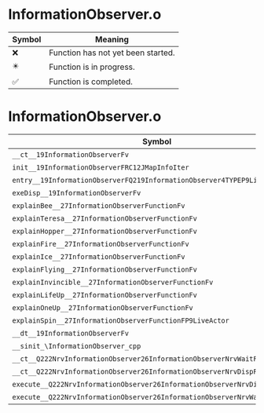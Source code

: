 # InformationObserver.o
| Symbol | Meaning 
| ------------- | ------------- 
| :x: | Function has not yet been started. 
| :eight_pointed_black_star: | Function is in progress. 
| :white_check_mark: | Function is completed. 


# InformationObserver.o
| Symbol | Decompiled? |
| ------------- | ------------- |
| `__ct__19InformationObserverFv` | :x: |
| `init__19InformationObserverFRC12JMapInfoIter` | :x: |
| `entry__19InformationObserverFQ219InformationObserver4TYPEP9LiveActor` | :x: |
| `exeDisp__19InformationObserverFv` | :x: |
| `explainBee__27InformationObserverFunctionFv` | :x: |
| `explainTeresa__27InformationObserverFunctionFv` | :x: |
| `explainHopper__27InformationObserverFunctionFv` | :x: |
| `explainFire__27InformationObserverFunctionFv` | :x: |
| `explainIce__27InformationObserverFunctionFv` | :x: |
| `explainFlying__27InformationObserverFunctionFv` | :x: |
| `explainInvincible__27InformationObserverFunctionFv` | :x: |
| `explainLifeUp__27InformationObserverFunctionFv` | :x: |
| `explainOneUp__27InformationObserverFunctionFv` | :x: |
| `explainSpin__27InformationObserverFunctionFP9LiveActor` | :x: |
| `__dt__19InformationObserverFv` | :x: |
| `__sinit_\InformationObserver_cpp` | :x: |
| `__ct__Q222NrvInformationObserver26InformationObserverNrvWaitFv` | :x: |
| `__ct__Q222NrvInformationObserver26InformationObserverNrvDispFv` | :x: |
| `execute__Q222NrvInformationObserver26InformationObserverNrvDispCFP5Spine` | :x: |
| `execute__Q222NrvInformationObserver26InformationObserverNrvWaitCFP5Spine` | :x: |
